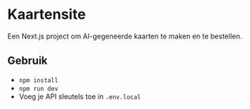 # Kaartensite

Een Next.js project om AI-gegeneerde kaarten te maken en te bestellen.

## Gebruik

- `npm install`
- `npm run dev`
- Voeg je API sleutels toe in `.env.local`